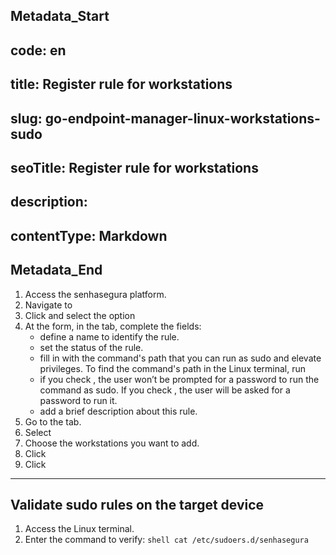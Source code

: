 ## Metadata_Start 
## code: en
## title: Register rule for workstations 
## slug: go-endpoint-manager-linux-workstations-sudo 
## seoTitle: Register rule for workstations 
## description:  
## contentType: Markdown 
## Metadata_End
1. Access the senhasegura platform.
2. Navigate to 
3. Click  and select the option 
4. At the  form, in the  tab, complete the fields:
    *  define a name to identify the rule.
    *  set the status of the rule.
   *  fill in with the  command's path that you can run as sudo and elevate privileges. To find the command's path in the Linux terminal, run 
    *  if you check , the user won’t be prompted for a password to run the command as sudo. If you check , the user will be asked for a password to run it.
    *  add a brief description about this rule.
5. Go to the  tab.
6. Select 
7. Choose the workstations you want to add.
8. Click 
9. Click 
* * *

## Validate sudo rules on the target device

1. Access the Linux terminal.
2. Enter the command to verify:
`shell
cat /etc/sudoers.d/senhasegura
`
